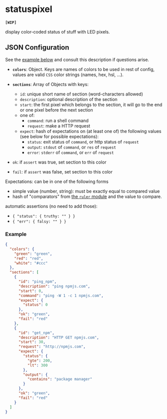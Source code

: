 # statuspixel

**`[WIP]`**

display color-coded status of stuff with LED pixels.

## JSON Configuration

See the [example below](#example) and consult this description if questions arise.

- **`colors`**: Object. Keys are names of colors to be used in rest of config, values are valid `CSS` color strings (names, hex, hsl, …).
- **`sections`**: Array of Objects with keys:
    - `id`: unique short name of section (word-characters allowed)
    - `description`: optional description of the section
    - `start`: the first pixel which belongs to the section, it will go to the end or one pixel before the next section
    - one of:
        - `command`: run a shell command
        - `request`: make a HTTP request
    - `expect`: hash of expectations on (at least one of) the following values (see below for possible expectations):
        - `status`: exit status of `command`, or http status of `request`
        - `output`: `stdout` of `command`, or `res` of `request`
        - `error`: `stderr` of `command`, or `err` of `request`
    
- `ok`: if `assert` was true, set section to this color
- `fail`: if `assert` was false, set section to this color

Expectations: can be in one of the following forms
- simple value (number, string): must be exactly equal to compared value
- hash of "comparators" from [the `ruler` module][`ruler`] and the value to compare.

automatic assertions (no need to add those):
- `{ "status": { truthy: "" } }`
- `{ "err": { falsy: "" } }`

### Example 

```json
{
  "colors": {
    "green": "green",
    "red": "red",
    "white": "#ccc"
  },
  "sections": [
    {
      "id": "ping_npm",
      "description": "ping npmjs.com",
      "start": 0,
      "command": "ping -W 1 -c 1 npmjs.com",
      "expect": {
        "status": 0
      },
      "ok": "green",
      "fail": "red"
    },
    {
      "id": "get_npm",
      "description": "HTTP GET npmjs.com",
      "start": 30,
      "request": "http://npmjs.com",
      "expect": {
        "status": {
          "gte": 200,
          "lt": 300
        },
        "output": {
          "contains": "package manager"
        }
      },
      "ok": "green",
      "fail": "red"
    }
  ]
}
```


[`must`]: <https://github.com/moll/js-must/blob/master/doc/API.md>
[`ruler`]: <https://www.npmjs.com/package/ruler>
